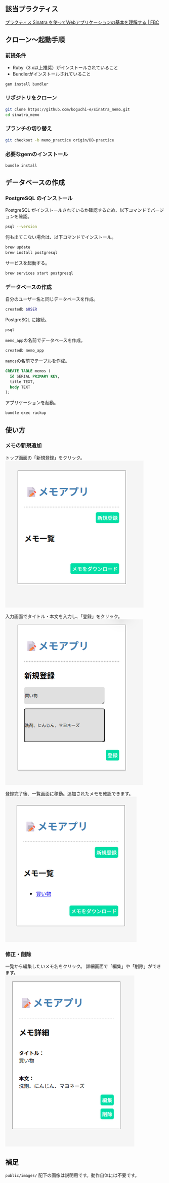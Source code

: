 ## 該当プラクティス
[プラクティス Sinatra を使ってWebアプリケーションの基本を理解する \| FBC](https://bootcamp.fjord.jp/practices/157)

## クローン～起動手順
### 前提条件
- Ruby（3.x以上推奨）がインストールされていること
- Bundlerがインストールされていること
```bash
gem install bundler
```

### リポジトリをクローン
```bash
git clone https://github.com/koguchi-e/sinatra_memo.git
cd sinatra_memo
```

### ブランチの切り替え
```bash
git checkout -b memo_practice origin/DB-practice
```

### 必要なgemのインストール
```bash
bundle install
```

## データベースの作成
### PostgreSQL のインストール
PostgreSQL がインストールされているか確認するため、以下コマンドでバージョンを確認。
```bash
psql --version
```

何も出てこない場合は、以下コマンドでインストール。
```bash
brew update
brew install postgresql
```

サービスを起動する。
```bash
brew services start postgresql
```

### データベースの作成
自分のユーザー名と同じデータベースを作成。
```bash
createdb $USER
```

PostgreSQL に接続。
```bash
psql
```

`memo_app`の名前でデータベースを作成。
```sql
createdb memo_app
```

`memos`の名前でテーブルを作成。
```sql
CREATE TABLE memos (
  id SERIAL PRIMARY KEY,
  title TEXT,
  body TEXT
);
```

アプリケーションを起動。
```bash
bundle exec rackup
```

## 使い方
### メモの新規追加
トップ画面の「新規登録」をクリック。<br>
![alt text](public/images/top.png)

入力画面でタイトル・本文を入力し、「登録」をクリック。<br>
![alt text](public/images/new.png)

登録完了後、一覧画面に移動。追加されたメモを確認できます。<br>
![alt text](public/images/top2.png)


### 修正・削除
一覧から編集したいメモ名をクリック。
詳細画面で「編集」や「削除」ができます。<br>
![alt text](public/images/show.png)

## 補足
`public/images/` 配下の画像は説明用です。動作自体には不要です。
